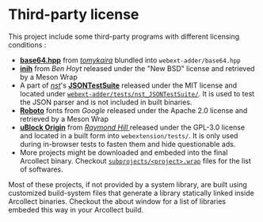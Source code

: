 # Third-party license

This project include some third-party programs with different licensing conditions :

* [**base64.hpp**](https://gist.github.com/tomykaira/f0fd86b6c73063283afe550bc5d77594) from *[tomykaira](https://gist.github.com/tomykaira)* blundled into `webext-adder/base64.hpp`
* [**inih**](https://github.com/benhoyt/inih) from *Ben Hoyt* released under the "New BSD" license and retrieved by a Meson Wrap
* A part of [*nst*](https://github.com/nst)'s [**JSONTestSuite**](https://github.com/nst/JSONTestSuite) released under the MIT license and located under [`webext-adder/tests/nst_JSONTestSuite/`](webext-adder/tests/nst_JSONTestSuite). It is used to test the JSON parser and is not included in built binaries.
* **[Roboto](https://fonts.google.com/specimen/Roboto)** fonts from *Google* released under the Apache 2.0 license and retrieved by a Meson Wrap
* [**uBlock Origin**](https://github.com/gorhill/uBlock) from *[ Raymond Hill ](https://github.com/gorhill)* released under the GPL-3.0 license and located in a built form into `webextension/tests/`. It is only used during in-browser tests to fasten them and hide questionable ads.
* More projects might be downloaded and embeded into the final Arcollect binary. Checkout [`subprojects/<project>.wrap`](subprojects) files for the list of softwares.

Most of these projects, if not provided by a system library, are built using customized build-system files that generate a library statically linked inside Arcollect binaries. Checkout the about window for a list of libraries embeded this way in your Arcollect build.

